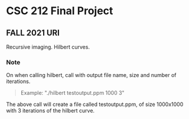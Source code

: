 # CSC 212 Final Project
## FALL 2021 URI
Recursive imaging. Hilbert curves.

### Note
On when calling hilbert, call with output file name, size and number of iterations.
>Example: "./hilbert testoutput.ppm 1000 3"
>
The above call will create a file called testoutput.ppm, of size 1000x1000 with 3 iterations of the hilbert curve.
